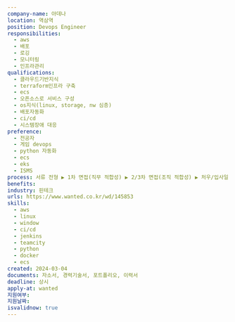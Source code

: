 ```yaml
---
company-name: 아데나
location: 역삼역
position: Devops Engineer
responsibilities:
  - aws
  - 배포
  - 로깅
  - 모니터링
  - 인프라관리
qualifications:
  - 클라우드기반지식
  - terraform인프라 구축
  - ecs
  - 오픈소스로 서비스 구성
  - os지식(linux, storage, nw 심층)
  - 배포자동화
  - ci/cd
  - 시스템장애 대응
preference:
  - 전공자
  - 게임 devops
  - python 자동화
  - ecs
  - eks
  - ISMS
process: 서류 전형 ▶ 1차 면접(직무 적합성) ▶ 2/3차 면접(조직 적합성) ▶ 처우/입사일 협의
benefits: 
industry: 핀테크
urls: https://www.wanted.co.kr/wd/145853
skills:
  - aws
  - linux
  - window
  - ci/cd
  - jenkins
  - teamcity
  - python
  - docker
  - ecs
created: 2024-03-04
documents: 자소서, 경력기술서, 포트폴리오, 이력서
deadline: 상시
apply-at: wanted
지원여부: 
지원날짜: 
isvalidnow: true
---
```

